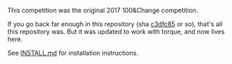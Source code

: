 This competition was the original 2017 100&Change competition.

If you go back far enough in this repository (sha
[c3dfc85](https://github.com/OpenTechStrategies/torque-sites/tree/c3dfc85)
or so), that's all this repository was.  But it was updated to work
with torque, and now lives here.

See [INSTALL.md](../INSTALL.md) for installation instructions.
